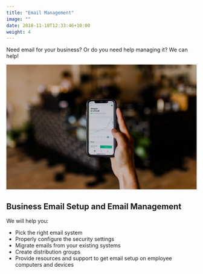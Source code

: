 ```yaml
---
title: "Email Management"
image: ""
date: 2018-11-18T12:33:46+10:00
weight: 4
---
```


Need email for your business? Or do you need help managing it? We can help!

![Accounting Services](/images/austin-distel-nGc5RT2HmF0-unsplash.jpg)

## Business Email Setup and Email Management

We will help you:

* Pick the right email system
* Properly configure the security settings
* Migrate emails from your existing systems
* Create distribution groups
* Provide resources and support to get email setup on employee computers and devices
